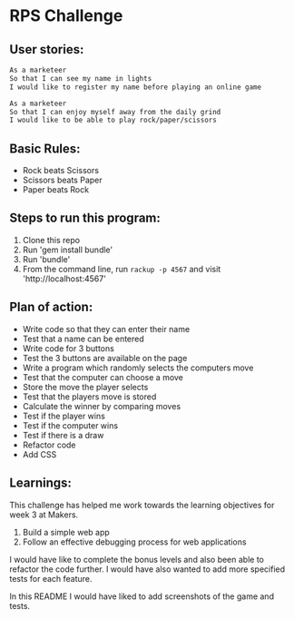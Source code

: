 # RPS Challenge

User stories:
-------
```sh
As a marketeer
So that I can see my name in lights
I would like to register my name before playing an online game

As a marketeer
So that I can enjoy myself away from the daily grind
I would like to be able to play rock/paper/scissors
```

Basic Rules:
-------

- Rock beats Scissors
- Scissors beats Paper
- Paper beats Rock

Steps to run this program:
-------

1. Clone this repo
2. Run 'gem install bundle'
3. Run 'bundle'
4. From the command line, run ```rackup -p 4567``` and visit 'http://localhost:4567'

Plan of action:
-------

* Write code so that they can enter their name
* Test that a name can be entered
* Write code for 3 buttons
* Test the 3 buttons are available on the page
* Write a program which randomly selects the computers move
* Test that the computer can choose a move
* Store the move the player selects
* Test that the players move is stored
* Calculate the winner by comparing moves
* Test if the player wins
* Test if the computer wins
* Test if there is a draw
* Refactor code
* Add CSS

Learnings:
------

This challenge has helped me work towards the learning objectives for week 3 at Makers.
1. Build a simple web app
2. Follow an effective debugging process for web applications

I would have like to complete the bonus levels and also been able to refactor the code
further. I would have also wanted to add more specified tests for each feature.

In this README I would have liked to add screenshots of the game and tests.

